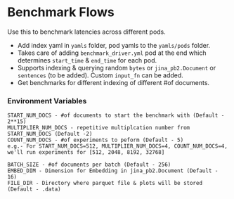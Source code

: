 <h1> Benchmark Flows </h1>

Use this to benchmark latencies across different pods.
- Add index yaml in `yamls` folder, pod yamls to the `yamls/pods` folder.
- Takes care of adding `benchmark_driver.yml` pod at the end which determines `start_time` & `end_time` for each pod.
- Supports indexing & querying random `bytes` or `jina_pb2.Document` or `sentences` (to be added). Custom `input_fn` can be added.
- Get benchmarks for different indexing of different #of documents.



<h3> Environment Variables </h3>


```
START_NUM_DOCS - #of documents to start the benchmark with (Default - 2**15)
MULTIPLIER_NUM_DOCS - repetitive multiplcation number from START_NUM_DOCS (Default -2)
COUNT_NUM_DOCS - #of experiments to peform (Default - 5)
e.g.- For START_NUM_DOCS=512, MULTIPLIER_NUM_DOCS=4, COUNT_NUM_DOCS=4, we'll run experiments for [512, 2048, 8192, 32768]

BATCH_SIZE - #of documents per batch (Default - 256)
EMBED_DIM - Dimension for Embedding in jina_pb2.Document (Default - 16)
FILE_DIR - Directory where parquet file & plots will be stored (Default - .data)
```
